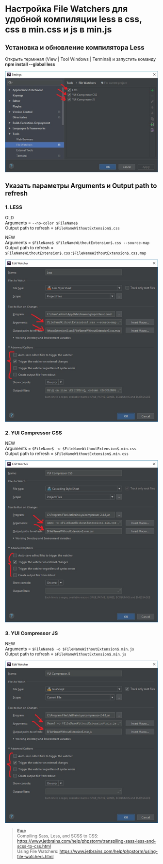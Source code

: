 # Настройка File Watchers для удобной компиляции less в css, css в min.css и js в min.js

## Установка и обновление компилятора Less

Открыть терминал (View | Tool Windows | Terminal) и запустить команду **npm install --global less** 

![SettingsFileWatchers](all.jpg)  

## Указать параметры Arguments и Output path to refresh
### 1. LESS 
 
OLD  
 Arguments = `--no-color $FileName$`  
 Output path to refresh = `$FileNameWithoutExtension$.css`

NEW  
 Arguments = `$FileName$ $FileNameWithoutExtension$.css --source-map`  
 Output path to refresh = `$FileNameWithoutExtension$.css:$FileNameWithoutExtension$.css.map`

![less](less.jpg)  

### 2. YUI Compressor CSS  

NEW  
 Arguments = `$FileName$ -o $FileNameWithoutExtension$.min.css`  
 Output path to refresh = `$FileNameWithoutExtension$.min.css`

![css](css.jpg)

### 3. YUI Compressor JS

NEW  
 Arguments = `$FileName$ -o $FileNameWithoutExtension$.min.js`  
 Output path to refresh = `$FileNameWithoutExtension$.min.js`

![js](js.jpg)

>**Еще**  
Compiling Sass, Less, and SCSS to CSS: https://www.jetbrains.com/help/phpstorm/transpiling-sass-less-and-scss-to-css.html  
Using File Watchers: https://www.jetbrains.com/help/phpstorm/using-file-watchers.html